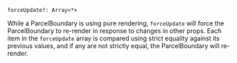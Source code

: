 ```flow
forceUpdate?: Array<*>
```

While a ParcelBoundary is using pure rendering, `forceUpdate` will force the ParcelBoundary to re-render in response to changes in other props. Each item in the `forceUpdate` array is compared using strict equality against its previous values, and if any are not strictly equal, the ParcelBoundary will re-render.
